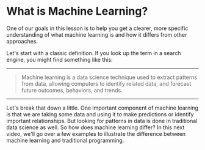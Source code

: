 # What is Machine Learning?

One of our goals in this lesson is to help you get a clearer, more specific understanding of what machine learning is and how it differs from other approaches.

Let's start with a classic definition. If you look up the term in a search engine, you might find something like this:

---

> Machine learning is a data science technique used to extract patterns from data, allowing computers to identify related data, and forecast future outcomes, behaviors, and trends.
    
---

Let's break that down a little. One important component of machine learning is that we are taking some data and using it to make predictions or identify important relationships. But looking for patterns in data is done in traditional data science as well. So how does machine learning differ? In this next video, we'll go over a few examples to illustrate the difference between machine learning and traditional programming.
